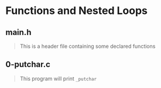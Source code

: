 # Functions and Nested Loops 

## main.h 
> This is a header file containing some declared functions 

## 0-putchar.c
> This program will print `_putchar` 
